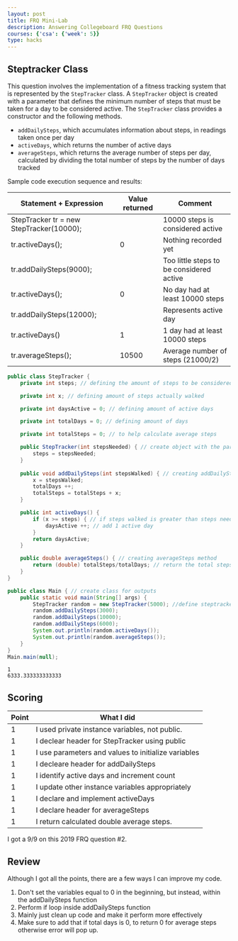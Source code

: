 ```yaml
---
layout: post
title: FRQ Mini-Lab
description: Answering Collegeboard FRQ Questions
courses: {'csa': {'week': 5}}
type: hacks
---
```


## Steptracker Class

This question involves the implementation of a fitness tracking system that is represented by the `StepTracker` class. A `StepTracker` object is created with a parameter that defines the minimum number of steps that must be taken for a day to be considered active. The `StepTracker` class provides a constructor and the following methods.
- `addDailySteps`, which accumulates information about steps, in readings taken once per day
- `activeDays`, which returns the number of active days
- `averageSteps`, which returns the average number of steps per day, calculated by dividing the total number of steps by the number of days tracked

Sample code execution sequence and results:

| Statement + Expression | Value returned | Comment |
| - | - | - |
| StepTracker tr = new StepTracker(10000); |  | 10000 steps is considered active |
| tr.activeDays(); | 0 | Nothing recorded yet |
| tr.addDailySteps(9000); |  | Too little steps to be considered active |
| tr.activeDays(); | 0 | No day had at least 10000 steps |
| tr.addDailySteps(12000); |  | Represents active day |
| tr.activeDays() | 1 | 1 day had at least 10000 steps |
| tr.averageSteps(); | 10500 | Average number of steps (21000/2) |


```Java
public class StepTracker {
    private int steps; // defining the amount of steps to be considered active

    private int x; // defining amount of steps actually walked

    private int daysActive = 0; // defining amount of active days

    private int totalDays = 0; // defining amount of days

    private int totalSteps = 0; // to help calculate average steps

    public StepTracker(int stepsNeeded) { // create object with the parameter
        steps = stepsNeeded;
    }
    
    public void addDailySteps(int stepsWalked) { // creating addDailySteps method
        x = stepsWalked;
        totalDays ++;
        totalSteps = totalSteps + x;
    }

    public int activeDays() {
        if (x >= steps) { // if steps walked is greater than steps needed
            daysActive ++; // add 1 active day
        }
        return daysActive;
    }

    public double averageSteps() { // creating averageSteps method
        return (double) totalSteps/totalDays; // return the total steps divided by total days
    }
}

public class Main { // create class for outputs
    public static void main(String[] args) {
        StepTracker random = new StepTracker(5000); //define steptracker with 5000 min steps
        random.addDailySteps(3000);
        random.addDailySteps(10000);
        random.addDailySteps(6000);
        System.out.println(random.activeDays());
        System.out.println(random.averageSteps());
    }
}
Main.main(null);
```

    1
    6333.333333333333


## Scoring

| Point | What I did |
| - | - |
| 1 | I used private instance variables, not public. |
| 1 | I declear header for StepTracker using public |
| 1 | I use parameters and values to initialize variables |
| 1 | I decleare header for addDailySteps |
| 1 | I identify active days and increment count |
| 1 | I update other instance variables appropriately |
| 1 | I declare and implement activeDays |
| 1 | I declare header for averageSteps |
| 1 | I return calculated double average steps. |

I got a 9/9 on this 2019 FRQ question #2.

## Review

Although I got all the points, there are a few ways I can improve my code.
1. Don't set the variables equal to 0 in the beginning, but instead, within the addDailySteps function
2. Perform if loop inside addDailySteps function
3. Mainly just clean up code and make it perform more effectively
4. Make sure to add that if total days is 0, to return 0 for average steps otherwise error will pop up.
